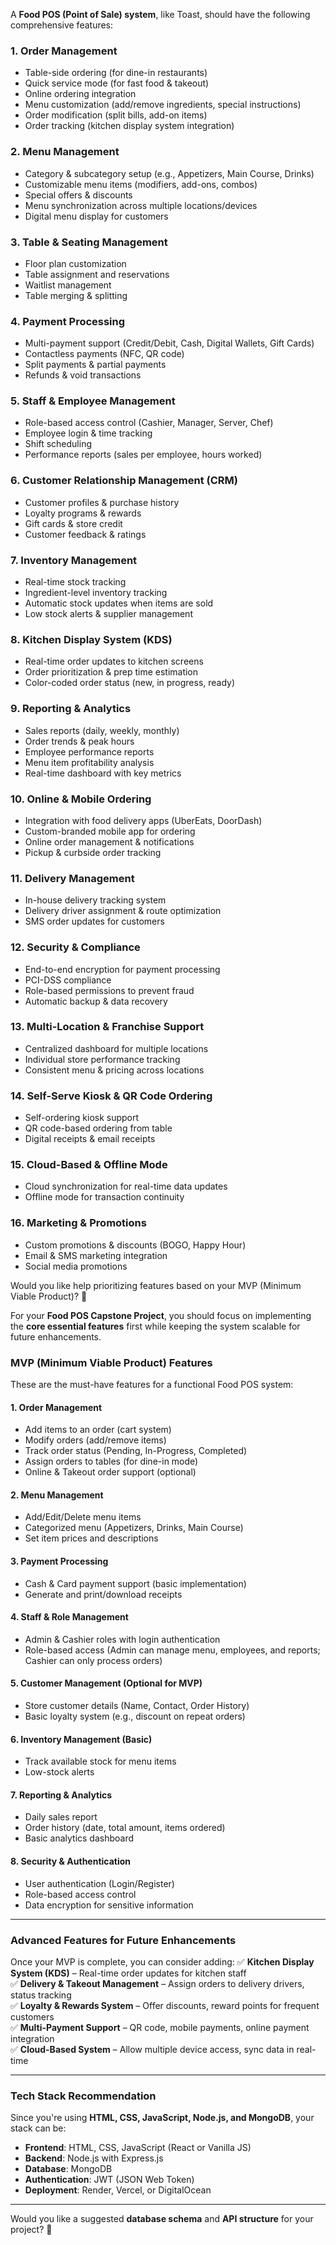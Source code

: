 A **Food POS (Point of Sale) system**, like Toast, should have the following comprehensive features:

### **1. Order Management**
   - Table-side ordering (for dine-in restaurants)
   - Quick service mode (for fast food & takeout)
   - Online ordering integration
   - Menu customization (add/remove ingredients, special instructions)
   - Order modification (split bills, add-on items)
   - Order tracking (kitchen display system integration)

### **2. Menu Management**
   - Category & subcategory setup (e.g., Appetizers, Main Course, Drinks)
   - Customizable menu items (modifiers, add-ons, combos)
   - Special offers & discounts
   - Menu synchronization across multiple locations/devices
   - Digital menu display for customers

### **3. Table & Seating Management**
   - Floor plan customization
   - Table assignment and reservations
   - Waitlist management
   - Table merging & splitting

### **4. Payment Processing**
   - Multi-payment support (Credit/Debit, Cash, Digital Wallets, Gift Cards)
   - Contactless payments (NFC, QR code)
   - Split payments & partial payments
   - Refunds & void transactions

### **5. Staff & Employee Management**
   - Role-based access control (Cashier, Manager, Server, Chef)
   - Employee login & time tracking
   - Shift scheduling
   - Performance reports (sales per employee, hours worked)

### **6. Customer Relationship Management (CRM)**
   - Customer profiles & purchase history
   - Loyalty programs & rewards
   - Gift cards & store credit
   - Customer feedback & ratings

### **7. Inventory Management**
   - Real-time stock tracking
   - Ingredient-level inventory tracking
   - Automatic stock updates when items are sold
   - Low stock alerts & supplier management

### **8. Kitchen Display System (KDS)**
   - Real-time order updates to kitchen screens
   - Order prioritization & prep time estimation
   - Color-coded order status (new, in progress, ready)

### **9. Reporting & Analytics**
   - Sales reports (daily, weekly, monthly)
   - Order trends & peak hours
   - Employee performance reports
   - Menu item profitability analysis
   - Real-time dashboard with key metrics

### **10. Online & Mobile Ordering**
   - Integration with food delivery apps (UberEats, DoorDash)
   - Custom-branded mobile app for ordering
   - Online order management & notifications
   - Pickup & curbside order tracking

### **11. Delivery Management**
   - In-house delivery tracking system
   - Delivery driver assignment & route optimization
   - SMS order updates for customers

### **12. Security & Compliance**
   - End-to-end encryption for payment processing
   - PCI-DSS compliance
   - Role-based permissions to prevent fraud
   - Automatic backup & data recovery

### **13. Multi-Location & Franchise Support**
   - Centralized dashboard for multiple locations
   - Individual store performance tracking
   - Consistent menu & pricing across locations

### **14. Self-Serve Kiosk & QR Code Ordering**
   - Self-ordering kiosk support
   - QR code-based ordering from table
   - Digital receipts & email receipts

### **15. Cloud-Based & Offline Mode**
   - Cloud synchronization for real-time data updates
   - Offline mode for transaction continuity

### **16. Marketing & Promotions**
   - Custom promotions & discounts (BOGO, Happy Hour)
   - Email & SMS marketing integration
   - Social media promotions

Would you like help prioritizing features based on your MVP (Minimum Viable Product)? 🚀


For your **Food POS Capstone Project**, you should focus on implementing the **core essential features** first while keeping the system scalable for future enhancements.

### **MVP (Minimum Viable Product) Features**
These are the must-have features for a functional Food POS system:

#### **1. Order Management**
   - Add items to an order (cart system)
   - Modify orders (add/remove items)
   - Track order status (Pending, In-Progress, Completed)
   - Assign orders to tables (for dine-in mode)
   - Online & Takeout order support (optional)

#### **2. Menu Management**
   - Add/Edit/Delete menu items
   - Categorized menu (Appetizers, Drinks, Main Course)
   - Set item prices and descriptions

#### **3. Payment Processing**
   - Cash & Card payment support (basic implementation)
   - Generate and print/download receipts

#### **4. Staff & Role Management**
   - Admin & Cashier roles with login authentication
   - Role-based access (Admin can manage menu, employees, and reports; Cashier can only process orders)

#### **5. Customer Management (Optional for MVP)**
   - Store customer details (Name, Contact, Order History)
   - Basic loyalty system (e.g., discount on repeat orders)

#### **6. Inventory Management (Basic)**
   - Track available stock for menu items
   - Low-stock alerts

#### **7. Reporting & Analytics**
   - Daily sales report
   - Order history (date, total amount, items ordered)
   - Basic analytics dashboard

#### **8. Security & Authentication**
   - User authentication (Login/Register)
   - Role-based access control
   - Data encryption for sensitive information

---

### **Advanced Features for Future Enhancements**
Once your MVP is complete, you can consider adding:
✅ **Kitchen Display System (KDS)** – Real-time order updates for kitchen staff  
✅ **Delivery & Takeout Management** – Assign orders to delivery drivers, status tracking  
✅ **Loyalty & Rewards System** – Offer discounts, reward points for frequent customers  
✅ **Multi-Payment Support** – QR code, mobile payments, online payment integration  
✅ **Cloud-Based System** – Allow multiple device access, sync data in real-time  

---

### **Tech Stack Recommendation**
Since you're using **HTML, CSS, JavaScript, Node.js, and MongoDB**, your stack can be:
- **Frontend**: HTML, CSS, JavaScript (React or Vanilla JS)
- **Backend**: Node.js with Express.js
- **Database**: MongoDB
- **Authentication**: JWT (JSON Web Token)
- **Deployment**: Render, Vercel, or DigitalOcean

---

Would you like a suggested **database schema** and **API structure** for your project? 🚀
